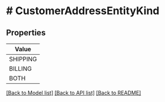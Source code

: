 # # CustomerAddressEntityKind


## Properties



| Value |
------------ |
SHIPPING|&#39;SHIPPING&#39;
BILLING|&#39;BILLING&#39;
BOTH|&#39;BOTH&#39;

[[Back to Model list]](../../README.md#models) [[Back to API list]](../../README.md#endpoints) [[Back to README]](../../README.md)